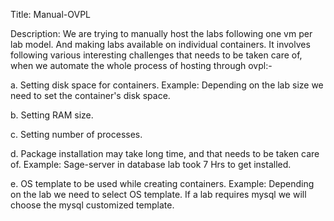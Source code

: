 Title:
Manual-OVPL

Description:
We are trying to manually host the labs following one vm per lab model. And making labs available on individual containers.
It involves following various interesting challenges that needs to be taken care of, when we automate the whole process of hosting through ovpl:-

a. Setting disk space for containers.
Example: Depending on the lab size we need to set the container's disk space.
	
b. Setting RAM size.

c. Setting number of processes.

d. Package installation may take long time, and that needs to be taken care of.
Example: Sage-server in database lab took 7 Hrs to get installed.
	
e. OS template to be used while creating containers.
Example: Depending on the lab we need to select OS template. If a lab requires mysql we will choose the mysql customized template.



